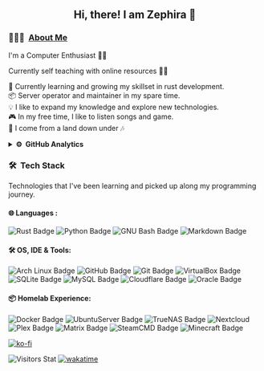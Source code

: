 <div align="center">
  <h2> 
    Hi, there! I am Zephira 👋
  </h2>
</div>

### 👨🏻‍💻 &nbsp;[About Me](https://zephira.uk/)

I'm a Computer Enthusiast 👨‍💻

Currently self teaching with online resources 👨‍🎓

🌱 Currently learning and growing my skillset in rust development.\
📦  Server operator and maintainer in my spare time.\
💡 I like to expand my knowledge and explore new technologies.\
🎮  In my free time, I like to listen songs and game. \
🐨 I come from a land down under 🎶

<details>
<summary><b>⚙️ &nbsp;GitHub Analytics</b></summary>
<div align="center">
  <h4> 
    🏃 Happy Programing 🏃 
  </h4>
</div>
<p align="center">
  <a href="https://github.com/Zephira58">
    <img height="180em" src="https://github-readme-stats.vercel.app/api?username=Zephira58&show_icons=true&theme=dracula"/>
    <br>
    <img height="500em" src="https://github-readme-stats.vercel.app/api/wakatime?username=Zephira58&theme=dracula&layout=compact"/>
  </a>
</p>
</details>

### 🛠 &nbsp;Tech Stack

Technologies that I've been learning and picked up along my programming journey.

#### 🌐  Languages : <br />

<!--- All badges gotten from https://developstorm.github.io/simple-badges/ --->
![Rust Badge](https://img.shields.io/badge/Rust-000?logo=rust&logoColor=000000&style=for-the-badge&labelColor=9b757d&color=5f474d)
![Python Badge](https://img.shields.io/badge/Python-3776AB?logo=python&logoColor=000000&style=for-the-badge&labelColor=9b757d&color=5f474d)
![GNU Bash Badge](https://img.shields.io/badge/GNU%20Bash-4EAA25?logo=gnubash&logoColor=000000&style=for-the-badge&labelColor=9b757d&color=5f474d)
![Markdown Badge](https://img.shields.io/badge/Markdown-000?logo=markdown&logoColor=000000&style=for-the-badge&labelColor=9b757d&color=5f474d)

#### 🛠 OS, IDE & Tools: <br />

![Arch Linux Badge](https://img.shields.io/badge/Arch%20Linux-1793D1?logo=archlinux&logoColor=000000&style=for-the-badge&labelColor=9b757d&color=5f474d)
![GitHub Badge](https://img.shields.io/badge/GitHub-181717?logo=github&logoColor=000000&style=for-the-badge&labelColor=9b757d&color=5f474d)
![Git Badge](https://img.shields.io/badge/Git-F05032?logo=git&logoColor=000000&style=for-the-badge&labelColor=9b757d&color=5f474d)
![VirtualBox Badge](https://img.shields.io/badge/VirtualBox-183A61?logo=virtualbox&logoColor=000000&style=for-the-badge&labelColor=9b757d&color=5f474d)
![SQLite Badge](https://img.shields.io/badge/SQLite-003B57?logo=sqlite&logoColor=000000&style=for-the-badge&labelColor=9b757d&color=5f474d)
![MySQL Badge](https://img.shields.io/badge/MySQL-4479A1?logo=mysql&logoColor=000000&style=for-the-badge&labelColor=9b757d&color=5f474d)
![Cloudflare Badge](https://img.shields.io/badge/Cloudflare-F38020?logo=cloudflare&logoColor=000000&style=for-the-badge&labelColor=9b757d&color=5f474d)
![Oracle Badge](https://img.shields.io/badge/Oracle-F80000?logo=oracle&logoColor=000000&style=for-the-badge&labelColor=9b757d&color=5f474d)

#### 📦 Homelab Experience: <br />

![Docker Badge](https://img.shields.io/badge/Docker-120d0e?logo=docker&logoColor=000000&style=for-the-badge&labelColor=9b757d&color=5f474d)
![UbuntuServer Badge](https://img.shields.io/badge/UbuntuServer-E95420?logo=ubuntu&logoColor=000000&style=for-the-badge&labelColor=9b757d&color=5f474d)
![TrueNAS Badge](https://img.shields.io/badge/TrueNAS-0095D5?logo=truenas&logoColor=000000&style=for-the-badge&labelColor=9b757d&color=5f474d)
![Nextcloud](https://img.shields.io/badge/Nextcloud-3693F3?logo=icloud&logoColor=000000&style=for-the-badge&labelColor=9b757d&color=5f474d)
![Plex Badge](https://img.shields.io/badge/Plex-EBAF00?logo=plex&logoColor=000000&style=for-the-badge&labelColor=9b757d&color=5f474d)
![Matrix Badge](https://img.shields.io/badge/Matrix-000?logo=matrix&logoColor=000000&style=for-the-badge&labelColor=9b757d&color=5f474d)
![SteamCMD Badge](https://img.shields.io/badge/SteamCMD-000?logo=steam&logoColor=000000&style=for-the-badge&labelColor=9b757d&color=5f474d)
![Minecraft Badge](https://img.shields.io/badge/Minecraft-62B47A?logo=minecraft&logoColor=000000&style=for-the-badge&labelColor=9b757d&color=5f474d)

[![ko-fi](https://ko-fi.com/img/githubbutton_sm.svg)](https://ko-fi.com/M4M512P35Z)

![Visitors Stat](https://komarev.com/ghpvc/?username=Xanthus58)
[![wakatime](https://wakatime.com/badge/user/0b1b6854-9980-4101-a28a-0b148d8403d6.svg)](https://wakatime.com/@0b1b6854-9980-4101-a28a-0b148d8403d6)

<!---[!template pulled from Ashesh3 https://github.com/Ashesh3/Ashesh3
